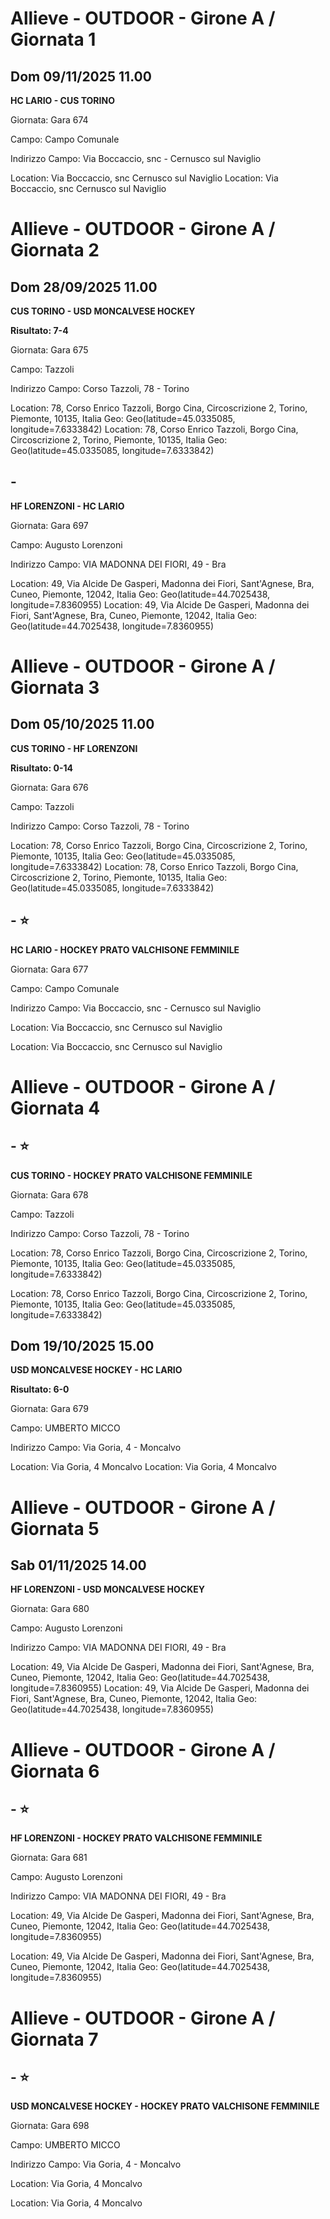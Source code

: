 

# Allieve - OUTDOOR  - Girone A / Giornata 1

## Dom 09/11/2025 11.00

<strong>HC LARIO - CUS TORINO</strong>

Giornata: Gara 674

Campo: Campo Comunale 

Indirizzo Campo:  Via Boccaccio, snc - Cernusco sul Naviglio

Location:  Via Boccaccio, snc Cernusco sul Naviglio
Location:  Via Boccaccio, snc Cernusco sul Naviglio



# Allieve - OUTDOOR  - Girone A / Giornata 2

## Dom 28/09/2025 11.00

<strong>CUS TORINO - USD MONCALVESE HOCKEY</strong>

**Risultato: 7-4**

Giornata: Gara 675

Campo: Tazzoli 

Indirizzo Campo:  Corso Tazzoli, 78 - Torino

Location: 78, Corso Enrico Tazzoli, Borgo Cina, Circoscrizione 2, Torino, Piemonte, 10135, Italia
Geo: Geo(latitude=45.0335085, longitude=7.6333842)
Location: 78, Corso Enrico Tazzoli, Borgo Cina, Circoscrizione 2, Torino, Piemonte, 10135, Italia
Geo: Geo(latitude=45.0335085, longitude=7.6333842)


## -

<strong>HF LORENZONI - HC LARIO</strong>

Giornata: Gara 697

Campo: Augusto Lorenzoni 

Indirizzo Campo:  VIA MADONNA DEI FIORI, 49 - Bra

Location: 49, Via Alcide De Gasperi, Madonna dei Fiori, Sant'Agnese, Bra, Cuneo, Piemonte, 12042, Italia
Geo: Geo(latitude=44.7025438, longitude=7.8360955)
Location: 49, Via Alcide De Gasperi, Madonna dei Fiori, Sant'Agnese, Bra, Cuneo, Piemonte, 12042, Italia
Geo: Geo(latitude=44.7025438, longitude=7.8360955)



# Allieve - OUTDOOR  - Girone A / Giornata 3

## Dom 05/10/2025 11.00

<strong>CUS TORINO - HF LORENZONI</strong>

**Risultato: 0-14**

Giornata: Gara 676

Campo: Tazzoli 

Indirizzo Campo:  Corso Tazzoli, 78 - Torino

Location: 78, Corso Enrico Tazzoli, Borgo Cina, Circoscrizione 2, Torino, Piemonte, 10135, Italia
Geo: Geo(latitude=45.0335085, longitude=7.6333842)
Location: 78, Corso Enrico Tazzoli, Borgo Cina, Circoscrizione 2, Torino, Piemonte, 10135, Italia
Geo: Geo(latitude=45.0335085, longitude=7.6333842)


<!-- VALCHISONE_START -->
## - ⭐

<strong>HC LARIO - HOCKEY PRATO VALCHISONE FEMMINILE</strong>

Giornata: Gara 677

Campo: Campo Comunale 

Indirizzo Campo:  Via Boccaccio, snc - Cernusco sul Naviglio

Location:  Via Boccaccio, snc Cernusco sul Naviglio
<!-- VALCHISONE_END -->

Location:  Via Boccaccio, snc Cernusco sul Naviglio
<!-- VALCHISONE_END -->




# Allieve - OUTDOOR  - Girone A / Giornata 4

<!-- VALCHISONE_START -->
## - ⭐

<strong>CUS TORINO - HOCKEY PRATO VALCHISONE FEMMINILE</strong>

Giornata: Gara 678

Campo: Tazzoli 

Indirizzo Campo:  Corso Tazzoli, 78 - Torino

Location: 78, Corso Enrico Tazzoli, Borgo Cina, Circoscrizione 2, Torino, Piemonte, 10135, Italia
Geo: Geo(latitude=45.0335085, longitude=7.6333842)
<!-- VALCHISONE_END -->

Location: 78, Corso Enrico Tazzoli, Borgo Cina, Circoscrizione 2, Torino, Piemonte, 10135, Italia
Geo: Geo(latitude=45.0335085, longitude=7.6333842)
<!-- VALCHISONE_END -->



## Dom 19/10/2025 15.00

<strong>USD MONCALVESE HOCKEY - HC LARIO</strong>

**Risultato: 6-0**

Giornata: Gara 679

Campo: UMBERTO MICCO 

Indirizzo Campo:  Via Goria, 4 - Moncalvo

Location:  Via Goria, 4 Moncalvo
Location:  Via Goria, 4 Moncalvo



# Allieve - OUTDOOR  - Girone A / Giornata 5

## Sab 01/11/2025 14.00

<strong>HF LORENZONI - USD MONCALVESE HOCKEY</strong>

Giornata: Gara 680

Campo: Augusto Lorenzoni 

Indirizzo Campo:  VIA MADONNA DEI FIORI, 49 - Bra

Location: 49, Via Alcide De Gasperi, Madonna dei Fiori, Sant'Agnese, Bra, Cuneo, Piemonte, 12042, Italia
Geo: Geo(latitude=44.7025438, longitude=7.8360955)
Location: 49, Via Alcide De Gasperi, Madonna dei Fiori, Sant'Agnese, Bra, Cuneo, Piemonte, 12042, Italia
Geo: Geo(latitude=44.7025438, longitude=7.8360955)



# Allieve - OUTDOOR  - Girone A / Giornata 6

<!-- VALCHISONE_START -->
## - ⭐

<strong>HF LORENZONI - HOCKEY PRATO VALCHISONE FEMMINILE</strong>

Giornata: Gara 681

Campo: Augusto Lorenzoni 

Indirizzo Campo:  VIA MADONNA DEI FIORI, 49 - Bra

Location: 49, Via Alcide De Gasperi, Madonna dei Fiori, Sant'Agnese, Bra, Cuneo, Piemonte, 12042, Italia
Geo: Geo(latitude=44.7025438, longitude=7.8360955)
<!-- VALCHISONE_END -->

Location: 49, Via Alcide De Gasperi, Madonna dei Fiori, Sant'Agnese, Bra, Cuneo, Piemonte, 12042, Italia
Geo: Geo(latitude=44.7025438, longitude=7.8360955)
<!-- VALCHISONE_END -->




# Allieve - OUTDOOR  - Girone A / Giornata 7

<!-- VALCHISONE_START -->
## - ⭐

<strong>USD MONCALVESE HOCKEY - HOCKEY PRATO VALCHISONE FEMMINILE</strong>

Giornata: Gara 698

Campo: UMBERTO MICCO 

Indirizzo Campo:  Via Goria, 4 - Moncalvo

Location:  Via Goria, 4 Moncalvo
<!-- VALCHISONE_END -->

Location:  Via Goria, 4 Moncalvo
<!-- VALCHISONE_END -->


